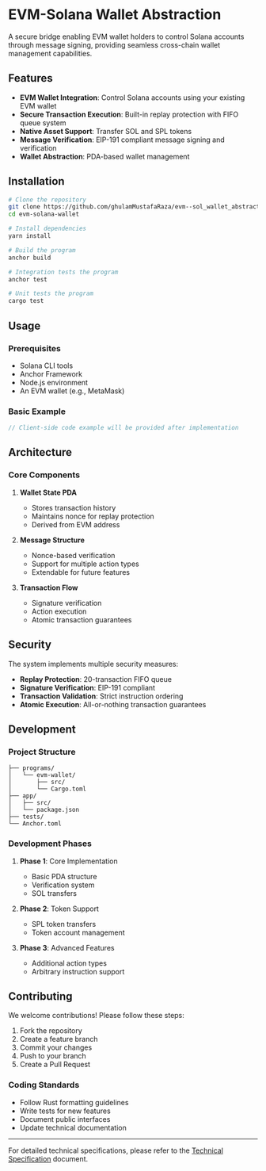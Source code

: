 # EVM-Solana Wallet Abstraction

A secure bridge enabling EVM wallet holders to control Solana accounts through message signing, providing seamless cross-chain wallet management capabilities.

## Features

- **EVM Wallet Integration**: Control Solana accounts using your existing EVM wallet
- **Secure Transaction Execution**: Built-in replay protection with FIFO queue system
- **Native Asset Support**: Transfer SOL and SPL tokens
- **Message Verification**: EIP-191 compliant message signing and verification
- **Wallet Abstraction**: PDA-based wallet management

## Installation

```bash
# Clone the repository
git clone https://github.com/ghulamMustafaRaza/evm--sol_wallet_abstraction evm-solana-wallet
cd evm-solana-wallet

# Install dependencies
yarn install

# Build the program
anchor build

# Integration tests the program
anchor test

# Unit tests the program
cargo test
```

## Usage

### Prerequisites
- Solana CLI tools
- Anchor Framework
- Node.js environment
- An EVM wallet (e.g., MetaMask)

### Basic Example

```typescript
// Client-side code example will be provided after implementation
```

## Architecture

### Core Components

1. **Wallet State PDA**
   - Stores transaction history
   - Maintains nonce for replay protection
   - Derived from EVM address

2. **Message Structure**
   - Nonce-based verification
   - Support for multiple action types
   - Extendable for future features

3. **Transaction Flow**
   - Signature verification
   - Action execution
   - Atomic transaction guarantees

## Security

The system implements multiple security measures:

- **Replay Protection**: 20-transaction FIFO queue
- **Signature Verification**: EIP-191 compliant
- **Transaction Validation**: Strict instruction ordering
- **Atomic Execution**: All-or-nothing transaction guarantees

## Development

### Project Structure
```
├── programs/
│   └── evm-wallet/
│       ├── src/
│       └── Cargo.toml
├── app/
│   ├── src/
│   └── package.json
├── tests/
└── Anchor.toml
```

### Development Phases

1. **Phase 1**: Core Implementation
   - Basic PDA structure
   - Verification system
   - SOL transfers

2. **Phase 2**: Token Support
   - SPL token transfers
   - Token account management

3. **Phase 3**: Advanced Features
   - Additional action types
   - Arbitrary instruction support

## Contributing

We welcome contributions! Please follow these steps:

1. Fork the repository
2. Create a feature branch
3. Commit your changes
4. Push to your branch
5. Create a Pull Request

### Coding Standards

- Follow Rust formatting guidelines
- Write tests for new features
- Document public interfaces
- Update technical documentation

---

For detailed technical specifications, please refer to the [Technical Specification](./spec.md) document.